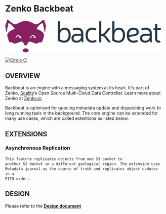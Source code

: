 # Zenko Backbeat

![backbeat logo](res/backbeat-logo.png)

[![Circle CI](http://ci.ironmann.io/gh/scality/backbeat.svg?style=svg&circle-token=32e5dfd968e673450c44f0a255d1a812bae9b00c)](http://ci.ironmann.io/gh/scality/backbeat)

## OVERVIEW

Backbeat is an engine with a messaging system at its heart. 
It's part of Zenko, [Scality](http://www.scality.com/)’s Open Source Multi-Cloud Data Controller. 
Learn more about Zenko at [Zenko.io](http://www.zenko.io/)

Backbeat is optimised for queuing metadata update and dispatching work 
to long running tasls in the background.
The core engine can be extended for many use cases, 
which are called extentions as listed below.

## EXTENSIONS

### Asynchronous Replication

    This feature replicates objects from one S3 bucket to
    another S3 bucket in a different geological region. The extension uses
    Metadata journal as the source of truth and replicates object updates in a
    FIFO order.

## DESIGN

Please refer to the ****[Design document](/DESIGN.md)****
